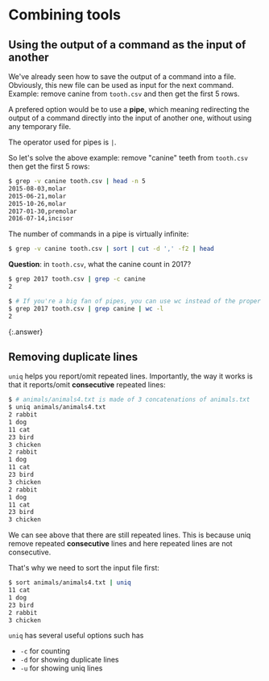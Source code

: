 ---
---

# Combining tools


## Using the output of a command as the input of another

We've already seen how to save the output of a command into a file.
Obviously, this new file can be used as input for the next command.
Example: remove canine from `tooth.csv` and then get the first 5 rows.

A prefered option would be to use a **pipe**, which meaning redirecting the
output of a command directly into the input of another one, without using any
temporary file.

The operator used for pipes is `|`.

So let's solve the above example: remove "canine" teeth from `tooth.csv`
then get the first 5 rows:

```bash
$ grep -v canine tooth.csv | head -n 5
2015-08-03,molar
2015-06-21,molar
2015-10-26,molar
2017-01-30,premolar
2016-07-14,incisor
```

The number of commands in a pipe is virtually infinite:

```bash
$ grep -v canine tooth.csv | sort | cut -d ',' -f2 | head
```

**Question**: in `tooth.csv`, what the canine count in 2017?

```bash
$ grep 2017 tooth.csv | grep -c canine
2

$ # If you're a big fan of pipes, you can use wc instead of the proper grep option
$ grep 2017 tooth.csv | grep canine | wc -l
2
```
{:.answer}


## Removing duplicate lines

`uniq` helps you report/omit repeated lines.
Importantly, the way it works is that it reports/omit **consecutive** repeated
lines:

```bash
$ # animals/animals4.txt is made of 3 concatenations of animals.txt
$ uniq animals/animals4.txt
2 rabbit
1 dog
11 cat
23 bird
3 chicken
2 rabbit
1 dog
11 cat
23 bird
3 chicken
2 rabbit
1 dog
11 cat
23 bird
3 chicken
```

We can see above that there are still repeated lines.
This is because uniq remove repeated **consecutive** lines and here 
repeated lines are not consecutive.

That's why we need to sort the input file first:

```bash
$ sort animals/animals4.txt | uniq
11 cat
1 dog
23 bird
2 rabbit
3 chicken
```

`uniq` has several useful options such has

- `-c` for counting
- `-d` for showing duplicate lines
- `-u` for showing uniq lines


